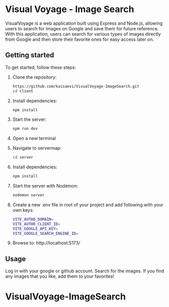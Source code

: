 # Visual Voyage - Image Search

VisualVoyage is a web application built using Express and Node.js, allowing users to search for images on Google and save them for future reference. With this application, users can search for various types of images directly from Google and then store their favorite ones for easy access later on.

## Getting started

To get started, follow these steps:

1. Clone the repository:

   ```bash
   https://github.com/kaisaevi/VisualVoyage-ImageSearch.git
   cd client
   ```

2. Install dependencies:

   ```bash
   npm install
   ```

3. Start the server:

   ```bash
   npm run dev
   ```

4. Open a new terminal
5. Navigate to servermap:

   ```bash
   cd server
   ```

6. Install dependencies:

   ```bash
   npm install
   ```

7. Start the server with Nodemon:

   ```bash
   nodemon server
   ```

8. Create a new .env file in root of your project and add following with your own keys:
   ```bash
   VITE_AUTH0_DOMAIN=
   VITE_AUTH0_CLIENT_ID=
   VITE_GOOGLE_API_KEY=  
   VITE_GOOGLE_SEARCH_ENGINE_ID=
   ```

9. Browse to: http://localhost:5173/


## Usage

Log in with your google or github account. Search for the images. If you find any images that you like, add them to your favorites!

# VisualVoyage-ImageSearch
